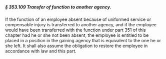 ##### § 353.109 Transfer of function to another agency. #####

If the function of an employee absent because of uniformed service or compensable injury is transferred to another agency, and if the employee would have been transferred with the function under part 351 of this chapter had he or she not been absent, the employee is entitled to be placed in a position in the gaining agency that is equivalent to the one he or she left. It shall also assume the obligation to restore the employee in accordance with law and this part.